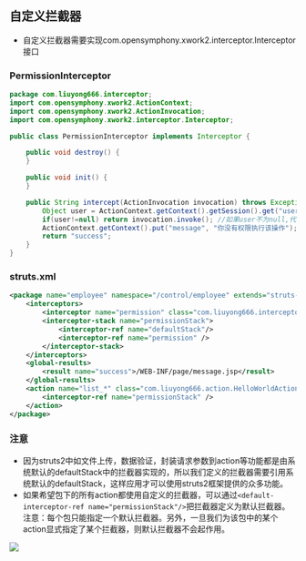 
## 自定义拦截器

- 自定义拦截器需要实现com.opensymphony.xwork2.interceptor.Interceptor接口 



### PermissionInterceptor

```java
package com.liuyong666.interceptor;
import com.opensymphony.xwork2.ActionContext;
import com.opensymphony.xwork2.ActionInvocation;
import com.opensymphony.xwork2.interceptor.Interceptor;

public class PermissionInterceptor implements Interceptor {

	public void destroy() {
	}

	public void init() {
	}

	public String intercept(ActionInvocation invocation) throws Exception {
		Object user = ActionContext.getContext().getSession().get("user");
		if(user!=null) return invocation.invoke(); //如果user不为null,代表用户已经登录,允许执行action中的方法
		ActionContext.getContext().put("message", "你没有权限执行该操作");
		return "success";
	}
}
```


### struts.xml

```xml
<package name="employee" namespace="/control/employee" extends="struts-default">
	<interceptors>
		<interceptor name="permission" class="com.liuyong666.interceptor.PermissionInterceptor"/>
		<interceptor-stack name="permissionStack">
			<interceptor-ref name="defaultStack"/>
			<interceptor-ref name="permission" />
		</interceptor-stack>
	</interceptors>
	<global-results>
		<result name="success">/WEB-INF/page/message.jsp</result>
	</global-results>
	<action name="list_*" class="com.liuyong666.action.HelloWorldAction" method="{1}">
		<interceptor-ref name="permissionStack" />
	</action>
</package>
```

### 注意

- 因为struts2中如文件上传，数据验证，封装请求参数到action等功能都是由系统默认的defaultStack中的拦截器实现的，所以我们定义的拦截器需要引用系统默认的defaultStack，这样应用才可以使用struts2框架提供的众多功能。
- 如果希望包下的所有action都使用自定义的拦截器，可以通过```<default-interceptor-ref name="permissionStack"/>```把拦截器定义为默认拦截器。注意：每个包只能指定一个默认拦截器。另外，一旦我们为该包中的某个action显式指定了某个拦截器，则默认拦截器不会起作用。





![](https://cdn.jsdelivr.net/gh/huayonglun/cdn_image001@0.03029291122/gh_pic.png)

